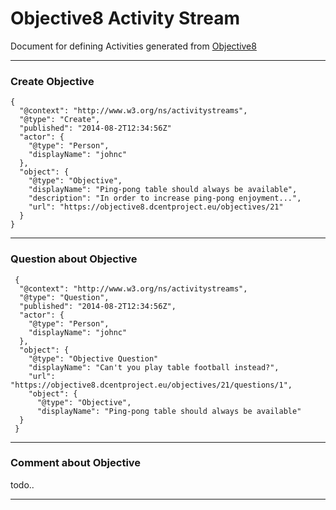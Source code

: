 # Objective8 Activity Stream

Document for defining Activities generated from [Objective8](https://objective8.dcentproject.eu)

---
### Create Objective

```
{
  "@context": "http://www.w3.org/ns/activitystreams",
  "@type": "Create",
  "published": "2014-08-2T12:34:56Z"
  "actor": {
    "@type": "Person",
    "displayName": "johnc"
  },
  "object": {
    "@type": "Objective",
    "displayName": "Ping-pong table should always be available",
    "description": "In order to increase ping-pong enjoyment...",
    "url": "https://objective8.dcentproject.eu/objectives/21"
  }
}
```

---
### Question about Objective

```
 {
  "@context": "http://www.w3.org/ns/activitystreams",
  "@type": "Question",
  "published": "2014-08-2T12:34:56Z",
  "actor": {
    "@type": "Person",
    "displayName": "johnc"
  },
  "object": {
    "@type": "Objective Question"
    "displayName": "Can't you play table football instead?",
    "url": "https://objective8.dcentproject.eu/objectives/21/questions/1",
    "object": {
      "@type": "Objective",
      "displayName": "Ping-pong table should always be available"
  }
 }
```

---
### Comment about Objective

todo..

---


